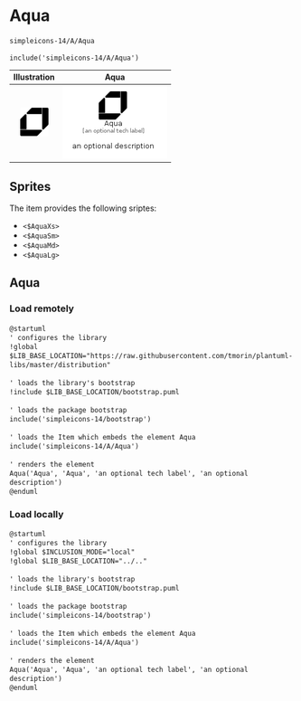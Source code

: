 # Aqua


```text
simpleicons-14/A/Aqua
```

```text
include('simpleicons-14/A/Aqua')
```



| Illustration | Aqua |
| :---: | :---: |
| ![illustration for Illustration](../../simpleicons-14/A/Aqua.png) | ![illustration for Aqua](../../simpleicons-14/A/Aqua.Local.png) |



## Sprites
The item provides the following sriptes:

- `<$AquaXs>`
- `<$AquaSm>`
- `<$AquaMd>`
- `<$AquaLg>`





## Aqua

### Load remotely
```plantuml
@startuml
' configures the library
!global $LIB_BASE_LOCATION="https://raw.githubusercontent.com/tmorin/plantuml-libs/master/distribution"

' loads the library's bootstrap
!include $LIB_BASE_LOCATION/bootstrap.puml

' loads the package bootstrap
include('simpleicons-14/bootstrap')

' loads the Item which embeds the element Aqua
include('simpleicons-14/A/Aqua')

' renders the element
Aqua('Aqua', 'Aqua', 'an optional tech label', 'an optional description')
@enduml
```

### Load locally
```plantuml
@startuml
' configures the library
!global $INCLUSION_MODE="local"
!global $LIB_BASE_LOCATION="../.."

' loads the library's bootstrap
!include $LIB_BASE_LOCATION/bootstrap.puml

' loads the package bootstrap
include('simpleicons-14/bootstrap')

' loads the Item which embeds the element Aqua
include('simpleicons-14/A/Aqua')

' renders the element
Aqua('Aqua', 'Aqua', 'an optional tech label', 'an optional description')
@enduml
```

